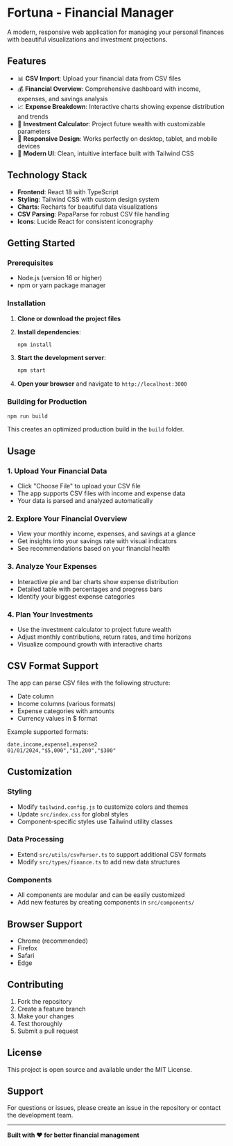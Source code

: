 # Fortuna - Financial Manager

A modern, responsive web application for managing your personal finances with beautiful visualizations and investment projections.

## Features

- 📊 **CSV Import**: Upload your financial data from CSV files
- 💰 **Financial Overview**: Comprehensive dashboard with income, expenses, and savings analysis
- 📈 **Expense Breakdown**: Interactive charts showing expense distribution and trends
- 🚀 **Investment Calculator**: Project future wealth with customizable parameters
- 📱 **Responsive Design**: Works perfectly on desktop, tablet, and mobile devices
- 🎨 **Modern UI**: Clean, intuitive interface built with Tailwind CSS

## Technology Stack

- **Frontend**: React 18 with TypeScript
- **Styling**: Tailwind CSS with custom design system
- **Charts**: Recharts for beautiful data visualizations
- **CSV Parsing**: PapaParse for robust CSV file handling
- **Icons**: Lucide React for consistent iconography

## Getting Started

### Prerequisites

- Node.js (version 16 or higher)
- npm or yarn package manager

### Installation

1. **Clone or download the project files**

2. **Install dependencies**:
   ```bash
   npm install
   ```

3. **Start the development server**:
   ```bash
   npm start
   ```

4. **Open your browser** and navigate to `http://localhost:3000`

### Building for Production

```bash
npm run build
```

This creates an optimized production build in the `build` folder.

## Usage

### 1. Upload Your Financial Data

- Click "Choose File" to upload your CSV file
- The app supports CSV files with income and expense data
- Your data is parsed and analyzed automatically

### 2. Explore Your Financial Overview

- View your monthly income, expenses, and savings at a glance
- Get insights into your savings rate with visual indicators
- See recommendations based on your financial health

### 3. Analyze Your Expenses

- Interactive pie and bar charts show expense distribution
- Detailed table with percentages and progress bars
- Identify your biggest expense categories

### 4. Plan Your Investments

- Use the investment calculator to project future wealth
- Adjust monthly contributions, return rates, and time horizons
- Visualize compound growth with interactive charts

## CSV Format Support

The app can parse CSV files with the following structure:
- Date column
- Income columns (various formats)
- Expense categories with amounts
- Currency values in $ format

Example supported formats:
```csv
date,income,expense1,expense2
01/01/2024,"$5,000","$1,200","$300"
```

## Customization

### Styling
- Modify `tailwind.config.js` to customize colors and themes
- Update `src/index.css` for global styles
- Component-specific styles use Tailwind utility classes

### Data Processing
- Extend `src/utils/csvParser.ts` to support additional CSV formats
- Modify `src/types/finance.ts` to add new data structures

### Components
- All components are modular and can be easily customized
- Add new features by creating components in `src/components/`

## Browser Support

- Chrome (recommended)
- Firefox
- Safari
- Edge

## Contributing

1. Fork the repository
2. Create a feature branch
3. Make your changes
4. Test thoroughly
5. Submit a pull request

## License

This project is open source and available under the MIT License.

## Support

For questions or issues, please create an issue in the repository or contact the development team.

---

**Built with ❤️ for better financial management**